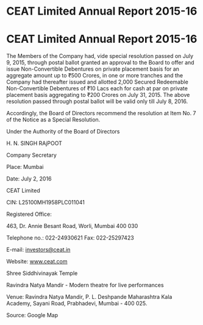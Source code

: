 # CEAT Limited Annual Report 2015-16

# CEAT Limited Annual Report 2015-16

The Members of the Company had, vide special resolution passed on July 9, 2015, through postal ballot granted an approval to the Board to offer and issue Non-Convertible Debentures on private placement basis for an aggregate amount up to ₹500 Crores, in one or more tranches and the Company had thereafter issued and allotted 2,000 Secured Redeemable Non-Convertible Debentures of ₹10 Lacs each for cash at par on private placement basis aggregating to ₹200 Crores on July 31, 2015. The above resolution passed through postal ballot will be valid only till July 8, 2016.

Accordingly, the Board of Directors recommend the resolution at Item No. 7 of the Notice as a Special Resolution.

Under the Authority of the Board of Directors

H. N. SINGH RAjPOOT

Company Secretary

Place: Mumbai

Date: July 2, 2016

CEAT Limited

CIN: L25100MH1958PLC011041

Registered Office:

463, Dr. Annie Besant Road, Worli, Mumbai 400 030

Telephone no.: 022-24930621 Fax: 022-25297423

E-mail: investors@ceat.in

Website: www.ceat.com

Shree Siddhivinayak Temple

Ravindra Natya Mandir - Modern theatre for live performances

Venue: Ravindra Natya Mandir, P. L. Deshpande Maharashtra Kala Academy, Sayani Road, Prabhadevi, Mumbai - 400 025.

Source: Google Map
